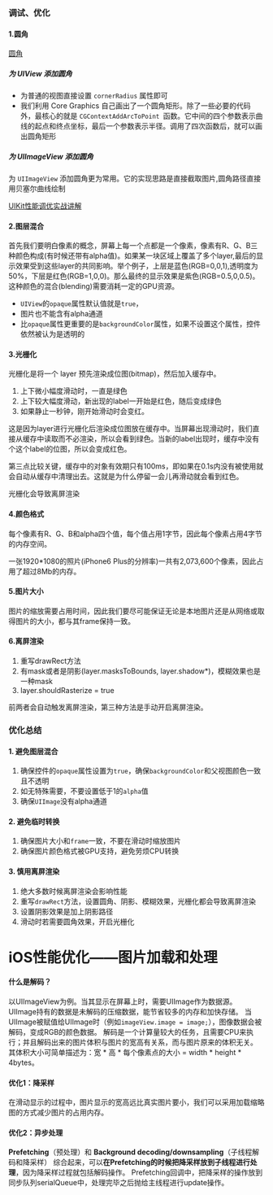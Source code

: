### 调试、优化

#### 1.圆角

[圆角](https://github.com/bestswifter/blog/blob/master/articles/ios-rounded-corner.md)

##### 为 UIView 添加圆角

- 为普通的视图直接设置 `cornerRadius` 属性即可
- 我们利用 Core Graphics 自己画出了一个圆角矩形。除了一些必要的代码外，最核心的就是 `CGContextAddArcToPoint `函数。它中间的四个参数表示曲线的起点和终点坐标，最后一个参数表示半径。调用了四次函数后，就可以画出圆角矩形

##### 为 UIImageView 添加圆角

为 `UIImageView` 添加圆角更为常用。它的实现思路是直接截取图片,圆角路径直接用贝塞尔曲线绘制

[UIKit性能调优实战讲解 ](https://bestswifter.com/uikitxing-neng-diao-you-shi-zhan-jiang-jie/)

#### 2.图层混合

首先我们要明白像素的概念，屏幕上每一个点都是一个像素，像素有R、G、B三种颜色构成(有时候还带有alpha值)。如果某一块区域上覆盖了多个layer,最后的显示效果受到这些layer的共同影响。举个例子，上层是蓝色(RGB=0,0,1),透明度为50%，下层是红色(RGB=1,0,0)。那么最终的显示效果是紫色(RGB=0.5,0,0.5)。这种颜色的混合(blending)需要消耗一定的GPU资源。

- `UIView`的`opaque`属性默认值就是`true`，
-  图片也不能含有alpha通道
- 比`opaque`属性更重要的是`backgroundColor`属性，如果不设置这个属性，控件依然被认为是透明的

#### 3.光栅化

光栅化是将一个 layer 预先渲染成位图(bitmap)，然后加入缓存中。

1. 上下微小幅度滑动时，一直是绿色
2. 上下较大幅度滑动，新出现的label一开始是红色，随后变成绿色
3. 如果静止一秒钟，刚开始滑动时会变红。

这是因为layer进行光栅化后渲染成位图放在缓存中。当屏幕出现滑动时，我们直接从缓存中读取而不必渲染，所以会看到绿色。当新的label出现时，缓存中没有个这个label的位图，所以会变成红色。

第三点比较关键，缓存中的对象有效期只有100ms，即如果在0.1s内没有被使用就会自动从缓存中清理出去。这就是为什么停留一会儿再滑动就会看到红色。

光栅化会导致离屏渲染

#### 4.颜色格式

每个像素有R、G、B和alpha四个值，每个值占用1字节，因此每个像素占用4字节的内存空间。

一张1920*1080的照片(iPhone6 Plus的分辨率)一共有2,073,600个像素，因此占用了超过8Mb的内存。

#### 5.图片大小

图片的缩放需要占用时间，因此我们要尽可能保证无论是本地图片还是从网络或取得图片的大小，都与其frame保持一致。

#### 6.离屏渲染

1. 重写drawRect方法
2. 有mask或者是阴影(layer.masksToBounds, layer.shadow*)，模糊效果也是一种mask
3. layer.shouldRasterize = true

前两者会自动触发离屏渲染，第三种方法是手动开启离屏渲染。

### 优化总结

#### 1. 避免图层混合

1. 确保控件的`opaque`属性设置为`true`，确保`backgroundColor`和父视图颜色一致且不透明
2. 如无特殊需要，不要设置低于1的`alpha`值
3. 确保`UIImage`没有alpha通道

#### 2. 避免临时转换

1. 确保图片大小和`frame`一致，不要在滑动时缩放图片
2. 确保图片颜色格式被GPU支持，避免劳烦CPU转换

#### 3. 慎用离屏渲染

1. 绝大多数时候离屏渲染会影响性能
2. 重写`drawRect`方法，设置圆角、阴影、模糊效果，光栅化都会导致离屏渲染
3. 设置阴影效果是加上阴影路径
4. 滑动时若需要圆角效果，开启光栅化

# iOS性能优化——图片加载和处理



#### 什么是解码？

以UIImageView为例。当其显示在屏幕上时，需要UIImage作为数据源。
UIImage持有的数据是未解码的压缩数据，能节省较多的内存和加快存储。
当UIImage被赋值给UIImage时（例如`imageView.image = image;`），图像数据会被解码，变成RGB的颜色数据。
解码是一个计算量较大的任务，且需要CPU来执行；并且解码出来的图片体积与图片的宽高有关系，而与图片原来的体积无关。
其体积大小可简单描述为：宽 * 高 * 每个像素点的大小 = width * height * 4bytes。

#### 优化1：降采样

在滑动显示的过程中，图片显示的宽高远比真实图片要小，我们可以采用加载缩略图的方式减少图片的占用内存。

#### 优化2：异步处理

**Prefetching**（预处理）和
**Background decoding/downsampling**（子线程解码和降采样）
综合起来，可以**在Prefetching的时候把降采样放到子线程进行处理**，因为降采样过程就包括解码操作。
Prefetching回调中，把降采样的操作放到同步队列serialQueue中，处理完毕之后抛给主线程进行update操作。